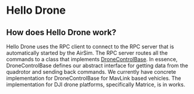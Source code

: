# Hello Drone

## How does Hello Drone work?

Hello Drone uses the RPC client to connect to the RPC server that is automatically started by the AirSim. 
The RPC server routes all the commands to a class that implements [DroneControlBase](../AirLib/include/controllers/DroneControllerBase.hpp). In essence, DroneControlBase defines our abstract interface for getting data from the quadrotor and sending back commands. We currently have concrete implementation for DroneControlBase for MavLink based vehicles. The implementation for DJI drone platforms, specifically Matrice, is in works.
